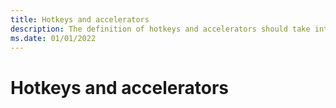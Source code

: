 ```yaml
---
title: Hotkeys and accelerators
description: The definition of hotkeys and accelerators should take international keyboards into account.
ms.date: 01/01/2022
---
```


# Hotkeys and accelerators
